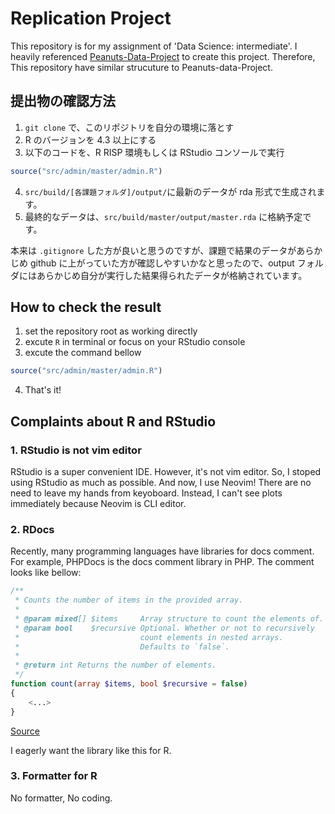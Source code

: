 # Replication Project

This repository is for my assignment of 'Data Science: intermediate'. I heavily referenced [Peanuts-Data-Project](https://github.com/Chishio318/Peanuts-Data-Project) to create this project. Therefore, This repository have similar strucuture to Peanuts-data-Project.

## 提出物の確認方法

1. `git clone` で、このリポジトリを自分の環境に落とす
2. R のバージョンを 4.3 以上にする
3. 以下のコードを、R RISP 環境もしくは RStudio コンソールで実行

```R
source("src/admin/master/admin.R")
```

4. `src/build/[各課題フォルダ]/output/`に最新のデータが rda 形式で生成されます。
5. 最終的なデータは、`src/build/master/output/master.rda` に格納予定です。

本来は `.gitignore` した方が良いと思うのですが、課題で結果のデータがあらかじめ github に上がっていた方が確認しやすいかなと思ったので、output フォルダにはあらかじめ自分が実行した結果得られたデータが格納されています。

## How to check the result

1. set the repository root as working directly
2. excute `R` in terminal or focus on your RStudio console
3. excute the command bellow

```R
source("src/admin/master/admin.R")
```

4. That's it!

## Complaints about R and RStudio

### 1. RStudio is not vim editor

RStudio is a super convenient IDE. However, it's not vim editor.
So, I stoped using RStudio as much as possible. And now, I use Neovim!
There are no need to leave my hands from keyoboard. Instead, I can't see plots immediately because Neovim is CLI editor.

### 2. RDocs

Recently, many programming languages have libraries for docs comment. For example, PHPDocs is the docs comment library in PHP.
The comment looks like bellow:

```php
/**
 * Counts the number of items in the provided array.
 *
 * @param mixed[] $items     Array structure to count the elements of.
 * @param bool    $recursive Optional. Whether or not to recursively
 *                           count elements in nested arrays.
 *                           Defaults to `false`.
 *
 * @return int Returns the number of elements.
 */
function count(array $items, bool $recursive = false)
{
    <...>
}
```

[Source](https://docs.phpdoc.org/3.0/guide/references/phpdoc/tags/param.html#param)

I eagerly want the library like this for R.

### 3. Formatter for R

No formatter, No coding.

